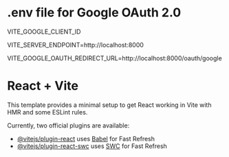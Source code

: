 # .env file for Google OAuth 2.0

VITE_GOOGLE_CLIENT_ID



VITE_SERVER_ENDPOINT=http://localhost:8000


VITE_GOOGLE_OAUTH_REDIRECT_URL=http://localhost:8000/oauth/google


# React + Vite

This template provides a minimal setup to get React working in Vite with HMR and some ESLint rules.

Currently, two official plugins are available:

- [@vitejs/plugin-react](https://github.com/vitejs/vite-plugin-react/blob/main/packages/plugin-react/README.md) uses [Babel](https://babeljs.io/) for Fast Refresh
- [@vitejs/plugin-react-swc](https://github.com/vitejs/vite-plugin-react-swc) uses [SWC](https://swc.rs/) for Fast Refresh
